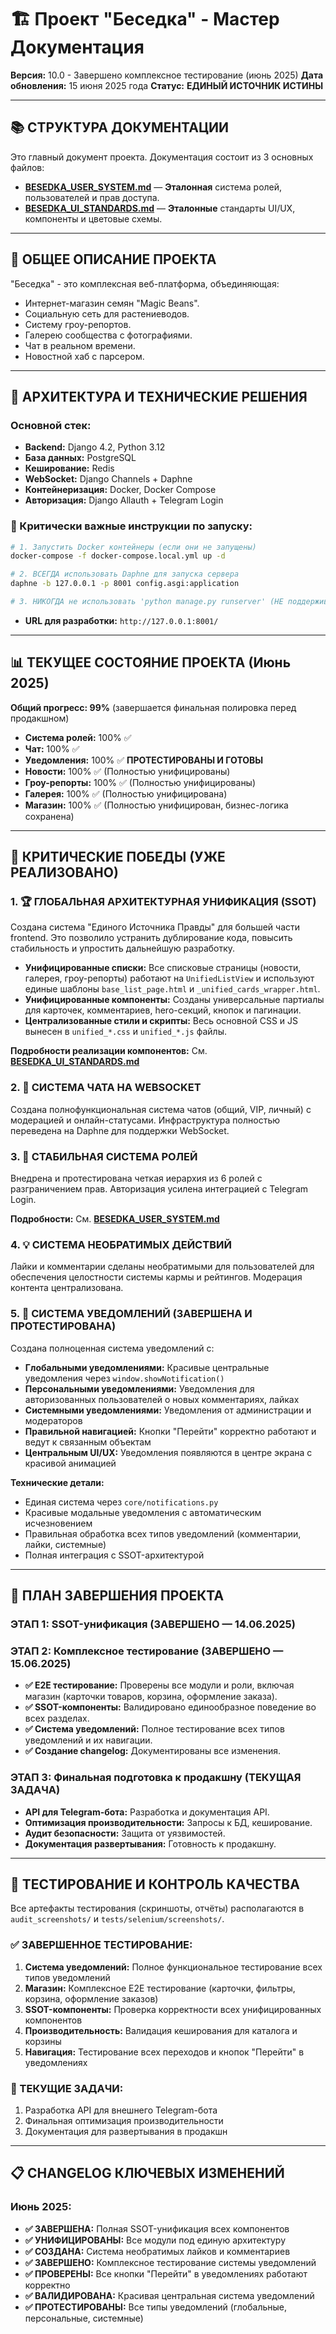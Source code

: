 # 🏗️ Проект "Беседка" - Мастер Документация

**Версия:** 10.0 - Завершено комплексное тестирование (июнь 2025)
**Дата обновления:** 15 июня 2025 года
**Статус:** **ЕДИНЫЙ ИСТОЧНИК ИСТИНЫ**

---

## 📚 СТРУКТУРА ДОКУМЕНТАЦИИ

Это главный документ проекта. Документация состоит из 3 основных файлов:

- **[BESEDKA_USER_SYSTEM.md](BESEDKA_USER_SYSTEM.md)** — **Эталонная** система ролей, пользователей и прав доступа.
- **[BESEDKA_UI_STANDARDS.md](BESEDKA_UI_STANDARDS.md)** — **Эталонные** стандарты UI/UX, компоненты и цветовые схемы.

---

## 🌟 ОБЩЕЕ ОПИСАНИЕ ПРОЕКТА

"Беседка" - это комплексная веб-платформа, объединяющая:
- Интернет-магазин семян "Magic Beans".
- Социальную сеть для растениеводов.
- Систему гроу-репортов.
- Галерею сообщества с фотографиями.
- Чат в реальном времени.
- Новостной хаб с парсером.

---

## 🚀 АРХИТЕКТУРА И ТЕХНИЧЕСКИЕ РЕШЕНИЯ

### **Основной стек:**
- **Backend:** Django 4.2, Python 3.12
- **База данных:** PostgreSQL
- **Кеширование:** Redis
- **WebSocket:** Django Channels + Daphne
- **Контейнеризация:** Docker, Docker Compose
- **Авторизация:** Django Allauth + Telegram Login

### **🚨 Критически важные инструкции по запуску:**
```bash
# 1. Запустить Docker контейнеры (если они не запущены)
docker-compose -f docker-compose.local.yml up -d

# 2. ВСЕГДА использовать Daphne для запуска сервера
daphne -b 127.0.0.1 -p 8001 config.asgi:application

# 3. НИКОГДА не использовать 'python manage.py runserver' (НЕ поддерживает WebSocket!)
```
- **URL для разработки:** `http://127.0.0.1:8001/`

---

## 📊 ТЕКУЩЕЕ СОСТОЯНИЕ ПРОЕКТА (Июнь 2025)

**Общий прогресс: 99%** (завершается финальная полировка перед продакшном)

- **Система ролей:** 100% ✅
- **Чат:** 100% ✅  
- **Уведомления:** 100% ✅ **ПРОТЕСТИРОВАНЫ И ГОТОВЫ**
- **Новости:** 100% ✅ (Полностью унифицированы)
- **Гроу-репорты:** 100% ✅ (Полностью унифицированы)
- **Галерея:** 100% ✅ (Полностью унифицирована)
- **Магазин:** 100% ✅ (Полностью унифицирован, бизнес-логика сохранена)

---

## 🎉 КРИТИЧЕСКИЕ ПОБЕДЫ (УЖЕ РЕАЛИЗОВАНО)

### 1. **🏆 ГЛОБАЛЬНАЯ АРХИТЕКТУРНАЯ УНИФИКАЦИЯ (SSOT)**  
Создана система "Единого Источника Правды" для большей части frontend. Это позволило устранить дублирование кода, повысить стабильность и упростить дальнейшую разработку.

- **Унифицированные списки:** Все списковые страницы (новости, галерея, гроу-репорты) работают на `UnifiedListView` и используют единые шаблоны `base_list_page.html` и `_unified_cards_wrapper.html`.
- **Унифицированные компоненты:** Созданы универсальные партиалы для карточек, комментариев, hero-секций, кнопок и пагинации.
- **Централизованные стили и скрипты:** Весь основной CSS и JS вынесен в `unified_*.css` и `unified_*.js` файлы.

**Подробности реализации компонентов:** См. **[BESEDKA_UI_STANDARDS.md](BESEDKA_UI_STANDARDS.md)**

### 2. **💬 СИСТЕМА ЧАТА НА WEBSOCKET**
Создана полнофункциональная система чатов (общий, VIP, личный) с модерацией и онлайн-статусами. Инфраструктура полностью переведена на Daphne для поддержки WebSocket.

### 3. **🔐 СТАБИЛЬНАЯ СИСТЕМА РОЛЕЙ**
Внедрена и протестирована четкая иерархия из 6 ролей с разграничением прав. Авторизация усилена интеграцией с Telegram Login.

**Подробности:** См. **[BESEDKA_USER_SYSTEM.md](BESEDKA_USER_SYSTEM.md)**

### 4. **💡 СИСТЕМА НЕОБРАТИМЫХ ДЕЙСТВИЙ**
Лайки и комментарии сделаны необратимыми для пользователей для обеспечения целостности системы кармы и рейтингов. Модерация контента централизована.

### 5. **🔔 СИСТЕМА УВЕДОМЛЕНИЙ (ЗАВЕРШЕНА И ПРОТЕСТИРОВАНА)**
Создана полноценная система уведомлений с:
- **Глобальными уведомлениями:** Красивые центральные уведомления через `window.showNotification()`
- **Персональными уведомлениями:** Уведомления для авторизованных пользователей о новых комментариях, лайках
- **Системными уведомлениями:** Уведомления от администрации и модераторов
- **Правильной навигацией:** Кнопки "Перейти" корректно работают и ведут к связанным объектам
- **Центральным UI/UX:** Уведомления появляются в центре экрана с красивой анимацией

**Технические детали:**
- Единая система через `core/notifications.py`
- Красивые модальные уведомления с автоматическим исчезновением
- Правильная обработка всех типов уведомлений (комментарии, лайки, системные)
- Полная интеграция с SSOT-архитектурой

---

## 🎯 ПЛАН ЗАВЕРШЕНИЯ ПРОЕКТА

### **ЭТАП 1: SSOT-унификация** (ЗАВЕРШЕНО — 14.06.2025)

### **ЭТАП 2: Комплексное тестирование** (ЗАВЕРШЕНО — 15.06.2025)
- **✅ E2E тестирование:** Проверены все модули и роли, включая магазин (карточки товаров, корзина, оформление заказа).
- **✅ SSOT-компоненты:** Валидировано единообразное поведение во всех разделах.
- **✅ Система уведомлений:** Полное тестирование всех типов уведомлений и их навигации.
- **✅ Создание changelog:** Документированы все изменения.

### **ЭТАП 3: Финальная подготовка к продакшну** (ТЕКУЩАЯ ЗАДАЧА)
- **API для Telegram-бота:** Разработка и документация API.
- **Оптимизация производительности:** Запросы к БД, кеширование.
- **Аудит безопасности:** Защита от уязвимостей.
- **Документация развертывания:** Готовность к продакшну.

---

## 🧪 ТЕСТИРОВАНИЕ И КОНТРОЛЬ КАЧЕСТВА

Все артефакты тестирования (скриншоты, отчёты) располагаются в `audit_screenshots/` и `tests/selenium/screenshots/`.

### ✅ ЗАВЕРШЕННОЕ ТЕСТИРОВАНИЕ:
1. **Система уведомлений:** Полное функциональное тестирование всех типов уведомлений
2. **Магазин:** Комплексное E2E тестирование (карточки, фильтры, корзина, оформление заказов)
3. **SSOT-компоненты:** Проверка корректности всех унифицированных компонентов
4. **Производительность:** Валидация кеширования для каталога и корзины
5. **Навигация:** Тестирование всех переходов и кнопок "Перейти" в уведомлениях

### 🔄 ТЕКУЩИЕ ЗАДАЧИ:
1. Разработка API для внешнего Telegram-бота
2. Финальная оптимизация производительности
3. Документация для развертывания в продакшн

---

## 📋 CHANGELOG КЛЮЧЕВЫХ ИЗМЕНЕНИЙ

### Июнь 2025:
- **✅ ЗАВЕРШЕНА:** Полная SSOT-унификация всех компонентов
- **✅ УНИФИЦИРОВАНЫ:** Все модули под единую архитектуру
- **✅ СОЗДАНА:** Система необратимых лайков и комментариев
- **✅ ЗАВЕРШЕНО:** Комплексное тестирование системы уведомлений
- **✅ ПРОВЕРЕНЫ:** Все кнопки "Перейти" в уведомлениях работают корректно
- **✅ ВАЛИДИРОВАНА:** Красивая центральная система уведомлений
- **✅ ПРОТЕСТИРОВАНЫ:** Все типы уведомлений (глобальные, персональные, системные)
